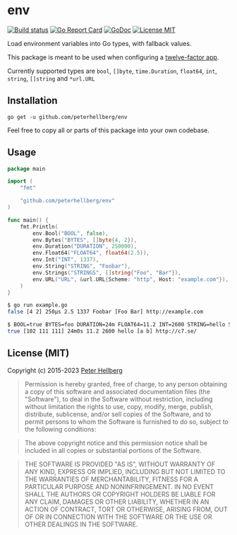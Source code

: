 # env

[![Build status](https://github.com/peterhellberg/env/actions/workflows/test.yml/badge.svg)](https://github.com/peterhellberg/env/actions/workflows/test.yml)
[![Go Report Card](https://goreportcard.com/badge/github.com/peterhellberg/env)](https://goreportcard.com/report/github.com/peterhellberg/env)
[![GoDoc](https://img.shields.io/badge/godoc-reference-blue.svg?style=flat)](https://godoc.org/github.com/peterhellberg/env)
[![License MIT](https://img.shields.io/badge/license-MIT-lightgrey.svg?style=flat)](https://github.com/peterhellberg/env#license-mit)

Load environment variables into Go types, with fallback values.

This package is meant to be used when configuring a [twelve-factor app](http://12factor.net/).

Currently supported types are `bool`, `[]byte`, `time.Duration`, `float64`, `int`, `string`, `[]string` and `*url.URL`

## Installation

    go get -u github.com/peterhellberg/env

Feel free to copy all or parts of this package into your own codebase.

## Usage

```go
package main

import (
	"fmt"

	"github.com/peterhellberg/env"
)

func main() {
	fmt.Println(
		env.Bool("BOOL", false),
		env.Bytes("BYTES", []byte{4, 2}),
		env.Duration("DURATION", 250000),
		env.Float64("FLOAT64", float64(2.5)),
		env.Int("INT", 1337),
		env.String("STRING", "Foobar"),
		env.Strings("STRINGS", []string{"Foo", "Bar"}),
		env.URL("URL", &url.URL{Scheme: "http", Host: "example.com"}),
	)
}
```

```bash
$ go run example.go
false [4 2] 250µs 2.5 1337 Foobar [Foo Bar] http://example.com

$ BOOL=true BYTES=foo DURATION=24m FLOAT64=11.2 INT=2600 STRING=hello STRINGS=a,b URL=http://c7.se/ go run example.go
true [102 111 111] 24m0s 11.2 2600 hello [a b] http://c7.se/
```

## License (MIT)

Copyright (c) 2015-2023 [Peter Hellberg](https://c7.se)

> Permission is hereby granted, free of charge, to any person obtaining
> a copy of this software and associated documentation files (the
> "Software"), to deal in the Software without restriction, including
> without limitation the rights to use, copy, modify, merge, publish,
> distribute, sublicense, and/or sell copies of the Software, and to
> permit persons to whom the Software is furnished to do so, subject to
> the following conditions:

> The above copyright notice and this permission notice shall be
> included in all copies or substantial portions of the Software.

> THE SOFTWARE IS PROVIDED "AS IS", WITHOUT WARRANTY OF ANY KIND,
> EXPRESS OR IMPLIED, INCLUDING BUT NOT LIMITED TO THE WARRANTIES OF
> MERCHANTABILITY, FITNESS FOR A PARTICULAR PURPOSE AND
> NONINFRINGEMENT. IN NO EVENT SHALL THE AUTHORS OR COPYRIGHT HOLDERS BE
> LIABLE FOR ANY CLAIM, DAMAGES OR OTHER LIABILITY, WHETHER IN AN ACTION
> OF CONTRACT, TORT OR OTHERWISE, ARISING FROM, OUT OF OR IN CONNECTION
> WITH THE SOFTWARE OR THE USE OR OTHER DEALINGS IN THE SOFTWARE.
